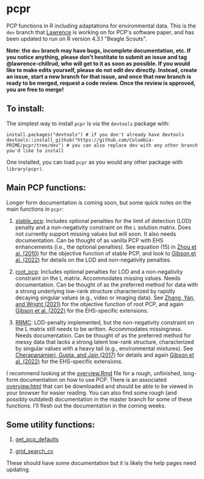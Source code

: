 # pcpr

PCP functions in R including adaptations for environmental data. This is the `dev` branch that [Lawrence](mailto:chili@u.northwestern.edu) is working on for PCP's software paper, and has been updated to run on R version 4.3.1 "Beagle Scouts". 

__Note: the `dev` branch may have bugs, incomplete documentation, etc. If you notice anything, please don't hestitate to submit an issue and tag @lawrence-chillrud, who will get to it as soon as possible. If you would like to make edits yourself, please do not edit dev directly. Instead, create an issue, start a new branch for that issue, and once that new branch is ready to be merged, request a code review. Once the review is approved, you are free to merge!__

## To install:

The simplest way to install `pcpr` is via the `devtools` package with:

```
install.packages("devtools") # if you don't already have devtools
devtools::install_github("https://github.com/Columbia-PRIME/pcpr/tree/dev") # you can also replace dev with any other branch you'd like to install
```

One installed, you can load `pcpr` as you would any other package with `library(pcpr)`. 

## Main PCP functions:

Longer form documentation is coming soon, but some quick notes on the main functions in `pcpr`:

1. [stable_pcp](R/stable_pcp.R): Includes optional penalties for the limit of detection (LOD) penalty and a non-negativity constraint on the `L` solution matrix. Does not currently support missing values but will soon. It also needs documentation. Can be thought of as vanilla PCP with EHS enhancements (i.e., the optional penalties). See equation (15) in [Zhou et al. (2010)](https://ieeexplore.ieee.org/document/5513535) for the objective function of stable PCP, and look to [Gibson et al. (2022)](https://ehp.niehs.nih.gov/doi/pdf/10.1289/EHP10479) for details on the LOD and non-negativity penalties.

2. [root_pcp](R/root_pcp.R): Includes optional penalties for LOD and a non-negativity constraint on the L matrix. Accommodates missing values. Needs documentation. Can be thought of as the preferred method for data with a strong underlying low-rank structure characterized by rapidly decaying singular values (e.g., video or imaging data). See [Zhang, Yan, and Wright (2021)](https://proceedings.neurips.cc/paper/2021/hash/f65854da4622c1f1ad4ffeb361d7703c-Abstract.html) for the objective function of root PCP, and again [Gibson et al. (2022)](https://ehp.niehs.nih.gov/doi/pdf/10.1289/EHP10479) for the EHS-specific extensions. 
        
3. [RRMC](R/RRMC.R): LOD-penalty implemented, but the non-negativity constraint on the L matrix still needs to be written. Accommodates missingness. Needs documentation. Can be thought of as the preferred method for messy data that lacks a strong latent low-rank structure, characterized by singular values with a heavy tail (e.g., environmental mixtures). See [Cherapanamjeri, Gupta, and Jain (2017)](https://proceedings.mlr.press/v70/cherapanamjeri17a.html) for details and again [Gibson et al. (2022)](https://ehp.niehs.nih.gov/doi/pdf/10.1289/EHP10479) for the EHS-specific extensions.

I recommend looking at the [overview.Rmd](my-doc/overview.Rmd) file for a rough, unfinished, long-form documentation on how to use PCP. There is an associated [overview.html](my-doc/overview.html) that can be downloaded and should be able to be viewed in your browser for easier reading. You can also find some rough (and possibly outdated) documentation in the master branch for some of these functions. I'll flesh out the documentation in the coming weeks.

## Some utility functions:

1. [get_pcp_defaults](R/utils.R)

2. [grid_search_cv](R/grid_search_cv.R)

These should have some documentation but it is likely the help pages need updating.
